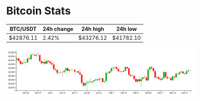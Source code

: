 # Bitcoin Stats

BTC/USDT|24h change|24h high|24h low|
|---|---|---|---|
|$42876.11|2.42%|$43276.12|$41782.10|

<img src="./chart.svg">
